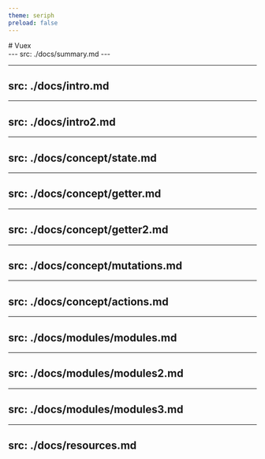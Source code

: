 ```yaml
---
theme: seriph
preload: false
---
```

<div v-motion :initial="{ x: -80 }" :enter="{ x: 0}">
  # Vuex
</div >
---
src: ./docs/summary.md
---

---
src: ./docs/intro.md
---
---
src: ./docs/intro2.md
---

---
src: ./docs/concept/state.md
---

---
src: ./docs/concept/getter.md
---
---
src: ./docs/concept/getter2.md
---

---
src: ./docs/concept/mutations.md
---

---
src: ./docs/concept/actions.md
---

---
src: ./docs/modules/modules.md
---

---
src: ./docs/modules/modules2.md
---

---
src: ./docs/modules/modules3.md
---

---
src: ./docs/resources.md
---
